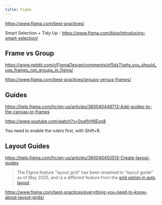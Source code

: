 ```yaml
---
title: Figma
---
```


https://www.figma.com/best-practices/

Smart Selection + Tidy Up - https://www.figma.com/blog/introducing-smart-selection/

## Frame vs Group

https://www.reddit.com/r/FigmaDesign/comments/of5dz7/why_you_should_use_frames_not_groups_in_figma/

https://www.figma.com/best-practices/groups-versus-frames/

## Guides

https://help.figma.com/hc/en-us/articles/360040449713-Add-guides-to-the-canvas-or-frames

https://www.youtube.com/watch?v=0xafhHNEsp8

You need to enable the rulers first, with Shift+R.

## Layout Guides

https://help.figma.com/hc/en-us/articles/360040450513-Create-layout-guides

> The Figma feature "layout grid" has been renamed to "layout guide" as of May 2025, and is a different feature from the [grid option in auto layout](https://help.figma.com/hc/en-us/articles/31289469907863).

https://www.figma.com/best-practices/everything-you-need-to-know-about-layout-grids/
